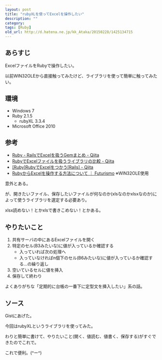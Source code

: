 ```yaml
---
layout: post
title: "rubyXLを使ってExcelを操作したい"
description: ""
category: 
tags: [Ruby]
old_url: http://d.hatena.ne.jp/kk_Ataka/20150228/1425134715
---
```


## あらすじ

ExcelファイルをRubyで操作したい。

以前WIN32OLEから直接触ってみたけど、ライブラリを使って簡単に触ってみたい。

## 環境

- Windows 7
- Ruby 2.1.5
    - rubyXL 3.3.4
- Microsoft Office 2010

## 参考

- [Ruby - RailsでExcelを扱うGemまとめ - Qiita](http://qiita.com/Kta-M/items/02a2c41c5624f75498aa)
- [RubyでExcelファイルを扱うライブラリの比較 - Qiita](http://qiita.com/damassima/items/1b791ba90459ef0534fe)
- [[Ruby]RubyでExcelをつかう[Rails] - Qiita](http://qiita.com/satoken0417/items/bf302cc47e9bd69aaa73)
- [RubyからExcelを操作する方法について ｜ Futurismo](http://futurismo.biz/archives/2330) ※WIN32OLE使用

意外とある。

が、開きたいファイル、保存したいファイルが何なのか(xlsなのかxlsxなのか)によって使うライブラリを選定する必要あり。

xlsx読めない！とかxlsで書きこめない！とかある。

## やりたいこと

1. 共有サーバの中にあるExcelファイルを開く
1. 特定のセル(B3みたいな)に値が入っているか確認する
    - 入っていれば次の処理へ
    - 入っていなければn個下のセル(B6みたいな)に値が入っているか確認する…の繰り返し
1. 空いているセルに値を挿入
1. 保存して終わり

よくありがちな「定期的に台帳の一番下に定型文を挿入したい」系の話。

## ソース

Gistにあげた。

<script src="https://gist.github.com/gosyujin/57a40e47ca0bc57673a2.js"></script>

今回はrubyXLというライブラリを使ってみた。

わりと簡単に書けて、やりたいこと(開く、値読む、値書く、保存する)がすぐできたのでこれで。

これで便利。(^ー^)

